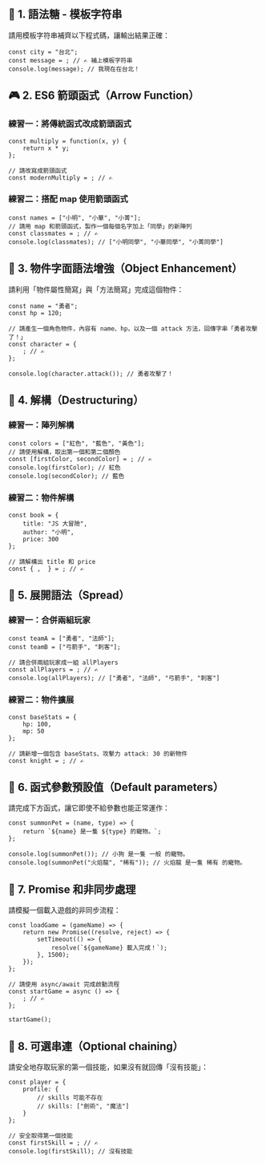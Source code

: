 ## 🌟 1. 語法糖 - 模板字符串

請用模板字符串補齊以下程式碼，讓輸出結果正確：

```
const city = "台北";
const message = ; // ✍️ 補上模板字符串
console.log(message); // 我現在在台北！
```


## 🎮 2. ES6 箭頭函式（Arrow Function）

### 練習一：將傳統函式改成箭頭函式

```
const multiply = function(x, y) {
    return x * y;
};

// 請改寫成箭頭函式
const modernMultiply = ; // ✍️
```

### 練習二：搭配 map 使用箭頭函式

```
const names = ["小明", "小華", "小菁"];
// 請用 map 和箭頭函式，製作一個每個名字加上「同學」的新陣列
const classmates = ; // ✍️
console.log(classmates); // ["小明同學", "小華同學", "小菁同學"]
```

## 🎲 3. 物件字面語法增強（Object Enhancement）

請利用「物件屬性簡寫」與「方法簡寫」完成這個物件：

```
const name = "勇者";
const hp = 120;

// 請產生一個角色物件，內容有 name、hp，以及一個 attack 方法，回傳字串「勇者攻擊了！」
const character = {
    ; // ✍️
};

console.log(character.attack()); // 勇者攻擊了！
```

## 🎯 4. 解構（Destructuring）

### 練習一：陣列解構

```
const colors = ["紅色", "藍色", "黃色"];
// 請使用解構，取出第一個和第二個顏色
const [firstColor, secondColor] = ; // ✍️
console.log(firstColor); // 紅色
console.log(secondColor); // 藍色
```

### 練習二：物件解構

```
const book = {
    title: "JS 大冒險",
    author: "小明",
    price: 300
};

// 請解構出 title 和 price
const { ,  } = ; // ✍️
```

## 🎨 5. 展開語法（Spread）

### 練習一：合併兩組玩家

```
const teamA = ["勇者", "法師"];
const teamB = ["弓箭手", "刺客"];

// 請合併兩組玩家成一組 allPlayers
const allPlayers = ; // ✍️
console.log(allPlayers); // ["勇者", "法師", "弓箭手", "刺客"]
```

### 練習二：物件擴展

```
const baseStats = {
    hp: 100,
    mp: 50
};

// 請新增一個包含 baseStats、攻擊力 attack: 30 的新物件
const knight = ; // ✍️
```

## 🎁 6. 函式參數預設值（Default parameters）

請完成下方函式，讓它即使不給參數也能正常運作：

```
const summonPet = (name, type) => {
    return `${name} 是一隻 ${type} 的寵物。`;
};

console.log(summonPet()); // 小狗 是一隻 一般 的寵物。
console.log(summonPet("火焰龍", "稀有")); // 火焰龍 是一隻 稀有 的寵物。
```

## 🌈 7. Promise 和非同步處理

請模擬一個載入遊戲的非同步流程：

```
const loadGame = (gameName) => {
    return new Promise((resolve, reject) => {
        setTimeout(() => {
            resolve(`${gameName} 載入完成！`);
        }, 1500);
    });
};

// 請使用 async/await 完成啟動流程
const startGame = async () => {
    ; // ✍️
};

startGame();
```

## 🎵 8. 可選串連（Optional chaining）

請安全地存取玩家的第一個技能，如果沒有就回傳「沒有技能」：

```
const player = {
    profile: {
        // skills 可能不存在
        // skills: ["劍術", "魔法"]
    }
};

// 安全取得第一個技能
const firstSkill = ; // ✍️
console.log(firstSkill); // 沒有技能
```
